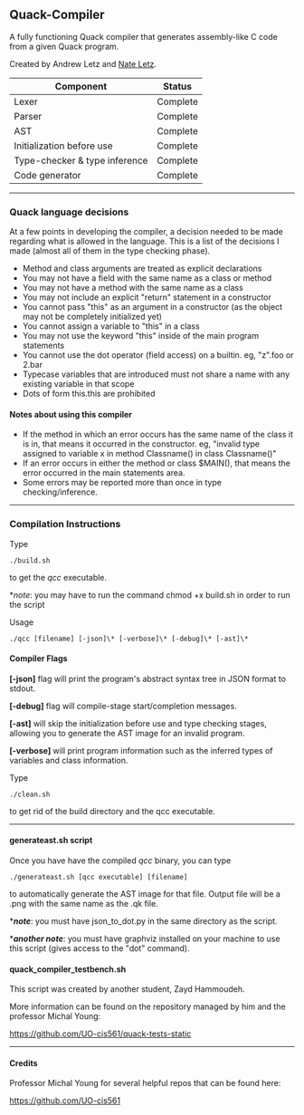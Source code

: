 ## Quack-Compiler
A fully functioning Quack compiler that generates assembly-like C code from a given Quack program.

Created by Andrew Letz and [Nate Letz](https://github.com/touchette).

| Component  | Status |
| ---------- | ------ |
| Lexer | Complete |
| Parser | Complete |
| AST | Complete |
| Initialization before use | Complete |
| Type-checker & type inference | Complete |
| Code generator | Complete |

<hr>

### Quack language decisions
At a few points in developing the compiler, a decision needed to be made regarding what is allowed in the language. This is a list of the decisions I made (almost all of them in the type checking phase).
* Method and class arguments are treated as explicit declarations
* You may not have a field with the same name as a class or method
* You may not have a method with the same name as a class
* You may not include an explicit "return" statement in a constructor
* You cannot pass "this" as an argument in a constructor (as the object may not be completely initialized yet)
* You cannot assign a variable to "this" in a class
* You may not use the keyword "this" inside of the main program statements
* You cannot use the dot operator (field access) on a builtin. eg, "z".foo or 2.bar
* Typecase variables that are introduced must not share a name with any existing variable in that scope
* Dots of form this.this are prohibited

#### Notes about using this compiler
* If the method in which an error occurs has the same name of the class it is in, that means it occurred in the constructor. eg, "invalid type assigned to variable x in method Classname() in class Classname()"
* If an error occurs in either the method or class $MAIN(), that means the error occurred in the main statements area.
* Some errors may be reported more than once in type checking/inference.

<hr>

### Compilation Instructions
Type
```
./build.sh
```
to get the *qcc* executable. 

**note*: you may have to run the command chmod +x build.sh in order to run the script

Usage
```
./qcc [filename] [-json]\* [-verbose]\* [-debug]\* [-ast]\*
```

#### Compiler Flags
**[-json]** flag will print the program's abstract syntax tree in JSON format to stdout.

**[-debug]** flag will compile-stage start/completion messages.

**[-ast]** will skip the initialization before use and type checking stages, allowing you to generate the AST image for an invalid program.

**[-verbose]** will print program information such as the inferred types of variables and class information. 

Type
```
./clean.sh
```
to get rid of the build directory and the qcc executable.

<hr>

#### generateast.sh script
Once you have have the compiled *qcc* binary, you can type
```
./generateast.sh [qcc executable] [filename]
```
to automatically generate the AST image for that file. Output file will be a .png with the same name as the .qk file.

\****note***: you must have json_to_dot.py in the same directory as the script.

\****another note***: you must have graphviz installed on your machine to use this script (gives access to the "dot" command).

#### quack_compiler_testbench.sh
This script was created by another student, Zayd Hammoudeh.

More information can be found on the repository managed by him and the professor Michal Young:

https://github.com/UO-cis561/quack-tests-static

<hr>

#### Credits
Professor Michal Young for several helpful repos that can be found here:

https://github.com/UO-cis561
